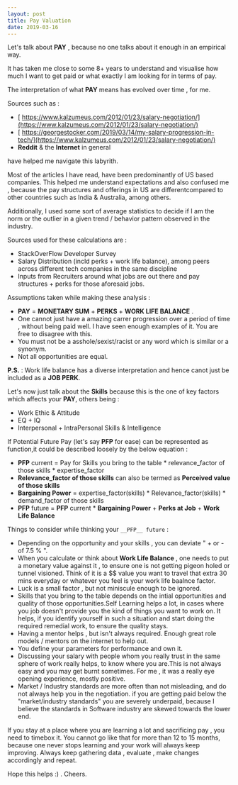```yaml
---
layout: post
title: Pay Valuation
date: 2019-03-16
---
```


Let's talk about __PAY__ , because no one talks about it enough in an empirical way.

It has taken me close to some 8+ years to understand and visualise how much I want to get paid or what exactly I am looking for in terms of pay. 

The interpretation of what __PAY__ means has evolved over time , for me.

Sources such as : 
- [ https://www.kalzumeus.com/2012/01/23/salary-negotiation/](https://www.kalzumeus.com/2012/01/23/salary-negotiation/)
- [ https://georgestocker.com/2019/03/14/my-salary-progression-in-tech/](https://www.kalzumeus.com/2012/01/23/salary-negotiation/)
- __Reddit__ & the __Internet__ in general

have helped me navigate this labyrith.

Most of the articles I have read, have been predominantly of US based companies. This helped me understand expectations and also confused me , because the pay structures and offerings in US are differentcompared to other countries such as India & Australia, among others.

Additionally, I used some sort of average statistics to decide if I am the norm or the outlier in a given trend / behavior pattern observed in the industry.

Sources used for these calculations are :
- StackOverFlow Developer Survey
- Salary Distribution (incld perks + work life balance), among peers across different tech companies in the same discipline
- Inputs from Recruiters around what jobs are out there and pay structures + perks for those aforesaid jobs.

Assumptions taken while making these analysis :
- __PAY__ = __MONETARY SUM__ + __PERKS__ + __WORK LIFE BALANCE__ .
- One cannot just have a amazing carrer progression over a period of time , without being paid well. I have seen enough examples of it. You are free to disagree with this.
- You must not be a asshole/sexist/racist or any word which is similar or a synonym.
- Not all opportunities are equal.

__P.S.__ : Work life balance has a diverse interpretation and hence canot just be included as a __JOB PERK__.

Let's now just talk about the __Skills__ because this is the one of key factors which affects your __PAY__, others being :
- Work Ethic & Attitude
- EQ + IQ
- Interpersonal + IntraPersonal Skills & Intelligence

If Potential Future Pay (let's say __PFP__ for ease) can be represented as function,it could be described loosely by the below equation :

- __PFP__ current = Pay for Skills you bring to the table * relevance_factor of those skills * expertise_factor
- __Relevance_factor of those skills__ can also be termed as __Perceived value of those skills__
- __Bargaining Power__ = expertise_factor(skills) * Relevance_factor(skills) * demand_factor of those skills
- __PFP__ future = __PFP__ current * __Bargaining Power__ + __Perks at Job__ + __Work Life Balance__

Things to consider while thinking your ```__PFP__ future``` :

- Depending on the opportunity and your skills , you can deviate " + or - of  7.5 % ".
- When you calculate or think about __Work Life Balance__ , one needs to put a monetary value against it , to ensure one is not getting pigeon holed or tunnel visioned. Think of it is a $$ value you want to travel that extra 30 mins everyday or whatever you feel is your work life baalnce factor. 
- Luck is a small factor , but not miniscule enough to be ignored.
- Skills that you bring to the table depends on the intial opportunities and quality of those opportunities.Self Learning helps a lot, in cases where you job doesn't provide you the kind of things you want to work on. It helps, if you identify yourself in such a situation and start doing the required remedial work, to ensure the quality stays.
- Having a mentor helps , but isn't always required. Enough great role models / mentors on the internet to help out.
- You define your parameters for performance and own it.
- Discussing your salary with people whom you really trust in the same sphere of work really helps, to know where you are.This is not always easy and you may get burnt sometimes. For me , it was a really eye opening experience, mostly positive.
- Market / Industry standards are more often than not misleading, and do not always help you in the negotiation. if you are getting paid below the "market/industry standards" you are severely underpaid, because I believe the standards in Software industry are skewed towards the lower end.

If you stay at a place where you are learning a lot and sacrificing pay , you need to timebox it. You cannot go like that for more than 12 to 15 months, because one never stops learning and your work will always keep improving. Always keep gathering data , evaluate , make changes accordingly and repeat.

Hope this helps :) . Cheers.